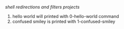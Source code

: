 *shell redirections and filters projects*
1. hello world will printed with 0-hello-world command
2. confused smiley is printed with 1-confused-smiley
